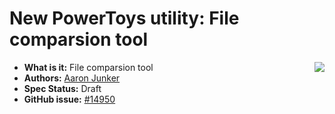 # New PowerToys utility: File comparsion tool

<img align="right" src="./images/Logo.png" />

- **What is it:** File comparsion tool
- **Authors:** [Aaron Junker](github.com/aaron-junker)
- **Spec Status:** Draft
- **GitHub issue:** [#14950](https://github.com/microsoft/PowerToys/issues/14950)